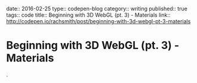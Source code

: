 date:: 2016-02-25
type:: codepen-blog
category:: writing
published:: true
tags:: code
title:: Beginning with 3D WebGL (pt. 3) - Materials
link:: http://codepen.io/rachsmith/post/beginning-with-3d-webgl-pt-3-materials

# Beginning with 3D WebGL (pt. 3) - Materials

.

